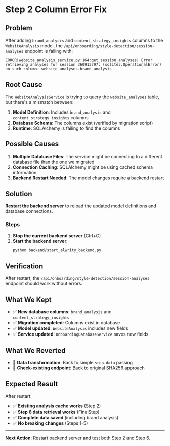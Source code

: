 # Step 2 Column Error Fix

## Problem

After adding `brand_analysis` and `content_strategy_insights` columns to the `WebsiteAnalysis` model, the `/api/onboarding/style-detection/session-analyses` endpoint is failing with:

```
ERROR|website_analysis_service.py:164:get_session_analyses| Error retrieving analyses for session 360913797: (sqlite3.OperationalError) no such column: website_analyses.brand_analysis
```

## Root Cause

The `WebsiteAnalysisService` is trying to query the `website_analyses` table, but there's a mismatch between:

1. **Model Definition**: Includes `brand_analysis` and `content_strategy_insights` columns
2. **Database Schema**: The columns exist (verified by migration script)
3. **Runtime**: SQLAlchemy is failing to find the columns

## Possible Causes

1. **Multiple Database Files**: The service might be connecting to a different database file than the one we migrated
2. **Connection Caching**: SQLAlchemy might be using cached schema information
3. **Backend Restart Needed**: The model changes require a backend restart

## Solution

**Restart the backend server** to reload the updated model definitions and database connections.

### Steps

1. **Stop the current backend server** (Ctrl+C)
2. **Start the backend server**:
   ```bash
   python backend/start_alwrity_backend.py
   ```

## Verification

After restart, the `/api/onboarding/style-detection/session-analyses` endpoint should work without errors.

## What We Kept

- ✅ **New database columns**: `brand_analysis` and `content_strategy_insights`
- ✅ **Migration completed**: Columns exist in database
- ✅ **Model updated**: `WebsiteAnalysis` includes new fields
- ✅ **Service updated**: `OnboardingDatabaseService` saves new fields

## What We Reverted

- 🔄 **Data transformation**: Back to simple `step.data` passing
- 🔄 **Check-existing endpoint**: Back to original SHA256 approach

## Expected Result

After restart:
- ✅ **Existing analysis cache works** (Step 2)
- ✅ **Step 6 data retrieval works** (FinalStep)
- ✅ **Complete data saved** (including brand analysis)
- ✅ **No breaking changes** (Steps 1-5)

---

**Next Action**: Restart backend server and test both Step 2 and Step 6.
